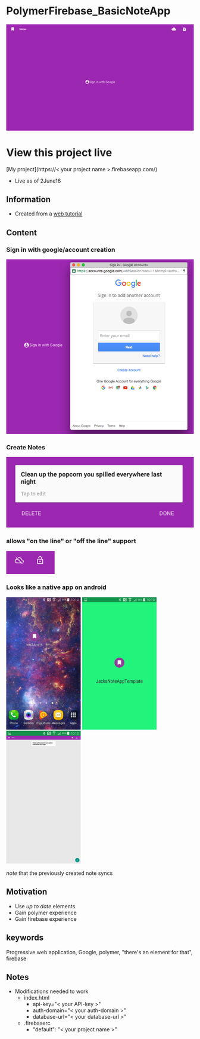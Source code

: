 # PolymerFirebase_BasicNoteApp
![homePageScreenShot](md_img/homePageScreenShot.png)

# View this project live
[My project](https://< your project name >.firebaseapp.com/)
* Live as of 2June16

## Information
* Created from a [web tutorial](https://codelabs.developers.google.com/codelabs/polymer-firebase-pwa/index.html?index=..%2F..%2Fio2016#0)

## Content
### Sign in with google/account creation
![googleSignin](md_img/googleSignin.png)

### Create Notes
![noteExample](md_img/noteExample.png)

### allows "on the line" or "off the line" support
![offline](md_img/offline.png)

### Looks like a native app on android
<img src="md_img/Android_pageIcon.png" alt="Android_pageIcon" style="width: 200px;"/>
<img src="md_img/Android_splashScreen.png" alt="Android_splashScreen.png" style="width: 200px;"/>
<img src="md_img/Android_inApp.png" alt="Android_inApp.png" style="width: 200px;"/>

*note* that the previously created note syncs


## Motivation
* Use *up to date* elements
* Gain polymer experience
* Gain firebase experience

## keywords
Progressive web application, Google, polymer, "there's an element for that", firebase

## Notes
* Modifications needed to work
  * index.html
    * api-key="< your API-key >"
    * auth-domain="< your auth-domain >"
    * database-url="< your database-url >"
  * .firebaserc
    * "default": "< your project name >"
